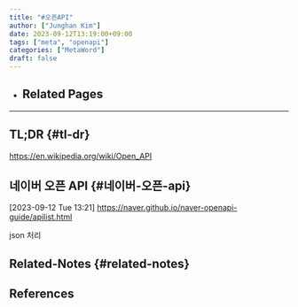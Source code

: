 ```yaml
---
title: "#오픈API"
author: ["Junghan Kim"]
date: 2023-09-12T13:19:00+09:00
tags: ["meta", "openapi"]
categories: ["MetaWord"]
draft: false
---
```


-   Related Pages
    -

---


## TL;DR {#tl-dr}

<https://en.wikipedia.org/wiki/Open_API>


## 네이버 오픈 API {#네이버-오픈-api}

<span class="timestamp-wrapper"><span class="timestamp">[2023-09-12 Tue 13:21]</span></span> <https://naver.github.io/naver-openapi-guide/apilist.html>

json 처리


## Related-Notes {#related-notes}

## References

<style>.csl-entry{text-indent: -1.5em; margin-left: 1.5em;}</style><div class="csl-bib-body">
</div>

